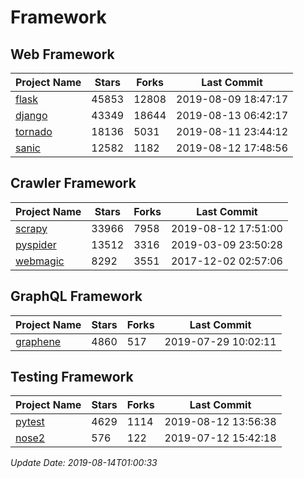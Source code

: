 # Framework

## Web Framework

| Project Name | Stars | Forks | Last Commit |
| ------------ | ----- | ----- | ----------- |
| [flask](https://github.com/pallets/flask) | 45853 | 12808 | 2019-08-09 18:47:17 |
| [django](https://github.com/django/django) | 43349 | 18644 | 2019-08-13 06:42:17 |
| [tornado](https://github.com/tornadoweb/tornado) | 18136 | 5031 | 2019-08-11 23:44:12 |
| [sanic](https://github.com/huge-success/sanic) | 12582 | 1182 | 2019-08-12 17:48:56 |

## Crawler Framework

| Project Name | Stars | Forks | Last Commit |
| ------------ | ----- | ----- | ----------- |
| [scrapy](https://github.com/scrapy/scrapy) | 33966 | 7958 | 2019-08-12 17:51:00 |
| [pyspider](https://github.com/binux/pyspider) | 13512 | 3316 | 2019-03-09 23:50:28 |
| [webmagic](https://github.com/code4craft/webmagic) | 8292 | 3551 | 2017-12-02 02:57:06 |

## GraphQL Framework

| Project Name | Stars | Forks | Last Commit |
| ------------ | ----- | ----- | ----------- |
| [graphene](https://github.com/graphql-python/graphene) | 4860 | 517 | 2019-07-29 10:02:11 |

## Testing Framework

| Project Name | Stars | Forks | Last Commit |
| ------------ | ----- | ----- | ----------- |
| [pytest](https://github.com/pytest-dev/pytest) | 4629 | 1114 | 2019-08-12 13:56:38 |
| [nose2](https://github.com/nose-devs/nose2) | 576 | 122 | 2019-07-12 15:42:18 |

*Update Date: 2019-08-14T01:00:33*